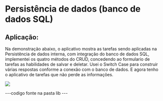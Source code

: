 # Persistência de dados (banco de dados SQL)



## Aplicação:

Na demonstração abaixo, o aplicativo mostra as tarefas sendo aplicadas na Persistência de dados interna, com integração do banco de dados SQL,
implementei os quatro métodos do CRUD, concedendo ao formulario de tarefas as habilidades de salvar e deletar.
Usei o Switch Case para construir várias respostas conforme a conexão com o banco de dados. E agora tenho o aplicativo de tarefas que não perde as informações.

![](https://github.com/jeffersoncardoso100/Lince-Tech-Academy/blob/master/Persistencia%20de%20dados%207/SQL.gif)

---codigo fonte na pasta lib ---
